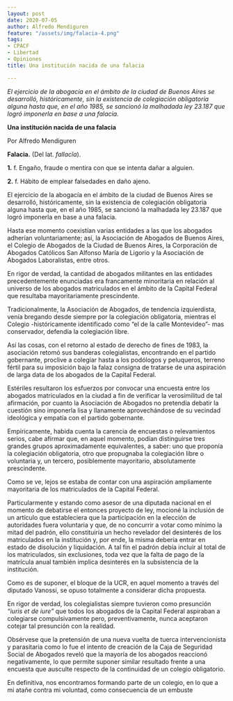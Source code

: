 ```yaml
---
layout: post
date: 2020-07-05
author: Alfredo Mendiguren
feature: "/assets/img/falacia-4.png"
tags:
- CPACF
- Libertad
- Opiniones
title: Una institución nacida de una falacia

---
```

_El ejercicio de la abogacía en el ámbito de la ciudad de Buenos Aires se desarrolló, históricamente, sin la existencia de colegiación obligatoria alguna hasta que, en el año 1985, se sancionó la malhadada ley 23.187 que logró imponerla en base a una falacia._

**Una institución nacida de una falacia**

Por Alfredo Mendiguren

**Falacia.** (Del lat. _fallacĭa_).

**1.** f. Engaño, fraude o mentira con que se intenta dañar a alguien.

**2.** f. Hábito de emplear falsedades en daño ajeno.

El ejercicio de la abogacía en el ámbito de la ciudad de Buenos Aires se desarrolló, históricamente, sin la existencia de colegiación obligatoria alguna hasta que, en el año 1985, se sancionó la malhadada ley 23.187 que logró imponerla en base a una falacia.

Hasta ese momento coexistían varias entidades a las que los abogados adherían voluntariamente; así, la Asociación de Abogados de Buenos Aires, el Colegio de Abogados de la Ciudad de Buenos Aires, la Corporación de Abogados Católicos San Alfonso María de Ligorio y la Asociación de Abogados Laboralistas, entre otros.

En rigor de verdad, la cantidad de abogados militantes en las entidades precedentemente enunciadas era francamente minoritaria en relación al universo de los abogados matriculados en el ámbito de la Capital Federal que resultaba mayoritariamente prescindente.

Tradicionalmente, la Asociación de Abogados, de tendencia izquierdista, venía bregando desde siempre por la colegiación obligatoria, mientras el Colegio -históricamente identificado como “el de la calle Montevideo”- mas conservador, defendía la colegiación libre.

Así las cosas, con el retorno al estado de derecho de fines de 1983, la asociación retomó sus banderas colegialistas, encontrando en el partido gobernante, proclive a colegiar hasta a los podólogos y peluqueros, terreno fértil para su imposición bajo la falaz consigna de tratarse de una aspiración de larga data de los abogados de la Capital Federal.

Estériles resultaron los esfuerzos por convocar una encuesta entre los abogados matriculados en la ciudad a fin de verificar la verosimilitud de tal afirmación, por cuanto la Asociación de Abogados no pretendía debatir la cuestión sino imponerla lisa y llanamente aprovechándose de su vecindad ideológica y empatía con el partido gobernante.

Empíricamente, habida cuenta la carencia de encuestas o relevamientos serios, cabe afirmar que, en aquel momento, podían distinguirse tres grandes grupos aproximadamente equivalentes, a saber: uno que proponía la colegiación obligatoria, otro que propugnaba la colegiación libre o voluntaria y, un tercero, posiblemente mayoritario, absolutamente prescindente.

Como se ve, lejos se estaba de contar con una aspiración ampliamente mayoritaria de los matriculados de la Capital Federal.

Particularmente y estando como asesor de una diputada nacional en el momento de debatirse el entonces proyecto de ley, mocioné la inclusión de un artículo que estableciera que la participación en la elección de autoridades fuera voluntaria y que, de no concurrir a votar como mínimo la mitad del padrón, ello constituiría un hecho revelador del desinterés de los matriculados en la institución y, por ende, la misma debería entrar en estado de disolución y liquidación. A tal fin el padrón debía incluir al total de los matriculados, sin exclusiones, toda vez que la falta de pago de la matrícula anual también implica desinterés en la subsistencia de la institución.

Como es de suponer, el bloque de la UCR, en aquel momento a través del diputado Vanossi, se opuso totalmente a considerar dicha propuesta.

En rigor de verdad, los colegialistas siempre tuvieron como presunción _“iuris et de iure”_ que todos los abogados de la Capital Federal aspiraban a colegiarse compulsivamente pero, preventivamente, nunca aceptaron cotejar tal presunción con la realidad.

Obsérvese que la pretensión de una nueva vuelta de tuerca intervencionista y parasitaria como lo fue el intento de creación de la Caja de Seguridad Social de Abogados reveló que la mayoría de los abogados reaccionó negativamente, lo que permite suponer similar resultado frente a una encuesta que ausculte respecto de la continuidad de un colegio obligatorio.

En definitiva, nos encontramos formando parte de un colegio, en lo que a mi atañe contra mi voluntad, como consecuencia de un embuste